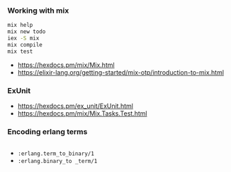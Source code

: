 ### Working with mix

```bash
mix help
mix new todo
iex -S mix
mix compile
mix test
```

- https://hexdocs.pm/mix/Mix.html
- https://elixir-lang.org/getting-started/mix-otp/introduction-to-mix.html

### ExUnit

- https://hexdocs.pm/ex_unit/ExUnit.html
- https://hexdocs.pm/mix/Mix.Tasks.Test.html

### Encoding erlang terms

```elixir

```

- `:erlang.term_to_binary/1`
- `:erlang.binary_to _term/1`

###

```elixir

```

###

```elixir

```

###

```elixir

```
